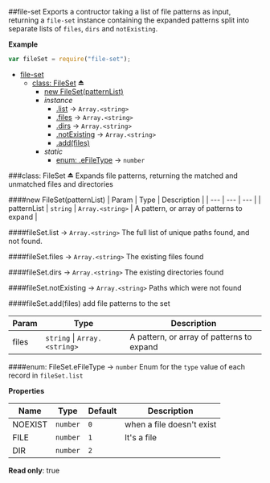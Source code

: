 <a name="module_file-set"></a>
##file-set
Exports a contructor taking a list of file patterns as input, returning a `file-set` instance containing the expanded patterns split into separate lists of `files`, `dirs` and `notExisting`.

**Example**  
```js
var fileSet = require("file-set");
```

* [file-set](#module_file-set)
  * [class: FileSet](#exp_module_file-set--FileSet) ⏏
    * [new FileSet(patternList)](#new_module_file-set--FileSet_new)
    * _instance_
      * [.list](#module_file-set--FileSet#list) → <code>Array.&lt;string&gt;</code>
      * [.files](#module_file-set--FileSet#files) → <code>Array.&lt;string&gt;</code>
      * [.dirs](#module_file-set--FileSet#dirs) → <code>Array.&lt;string&gt;</code>
      * [.notExisting](#module_file-set--FileSet#notExisting) → <code>Array.&lt;string&gt;</code>
      * [.add(files)](#module_file-set--FileSet#add)
    * _static_
      * [enum: .eFileType](#module_file-set--FileSet.eFileType) → <code>number</code>

<a name="exp_module_file-set--FileSet"></a>
###class: FileSet ⏏
Expands file patterns, returning the matched and unmatched files and directories

<a name="new_module_file-set--FileSet_new"></a>
####new FileSet(patternList)
| Param | Type | Description |
| --- | --- | --- |
| patternList | <code>string</code> \| <code>Array.&lt;string&gt;</code> | A pattern, or array of patterns to expand |

<a name="module_file-set--FileSet#list"></a>
####fileSet.list → <code>Array.&lt;string&gt;</code>
The full list of unique paths found, and not found.

<a name="module_file-set--FileSet#files"></a>
####fileSet.files → <code>Array.&lt;string&gt;</code>
The existing files found

<a name="module_file-set--FileSet#dirs"></a>
####fileSet.dirs → <code>Array.&lt;string&gt;</code>
The existing directories found

<a name="module_file-set--FileSet#notExisting"></a>
####fileSet.notExisting → <code>Array.&lt;string&gt;</code>
Paths which were not found

<a name="module_file-set--FileSet#add"></a>
####fileSet.add(files)
add file patterns to the set

| Param | Type | Description |
| --- | --- | --- |
| files | <code>string</code> \| <code>Array.&lt;string&gt;</code> | A pattern, or array of patterns to expand |

<a name="module_file-set--FileSet.eFileType"></a>
####enum: FileSet.eFileType → <code>number</code>
Enum for the `type` value of each record in `fileSet.list`

**Properties**

| Name | Type | Default | Description |
| --- | --- | --- | --- |
| NOEXIST | <code>number</code> | `0` | when a file doesn't exist |
| FILE | <code>number</code> | `1` | It's a file |
| DIR | <code>number</code> | `2` |  |

**Read only**: true  
